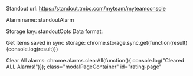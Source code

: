 Standout url: https://standout.tmbc.com/myteam/myteamconsole

Alarm name: standoutAlarm

Storage key: standoutOpts
Data format: 


Get items saved in sync storage: chrome.storage.sync.get(function(result){console.log(result)})

Clear All alarms: chrome.alarms.clearAll(function(){ console.log("Cleared ALL Alarms!")});
class="modalPageContainer"
id="rating-page"